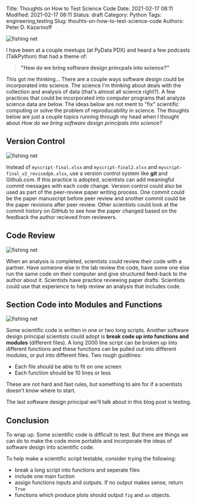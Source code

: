 Title: Thoughts on How to Test Science Code
Date: 2021-02-17 08:11
Modified: 2021-02-17 08:11
Status: draft
Category: Python
Tags: engineering,testing
Slug: thouhts-on-how-to-test-science-code
Authors: Peter D. Kazarinoff

![fishing net]({static}/posts/testing_science_code/images/fishing-net.jpg)

I have been at a couple meetups (at PyData PDX) and heard a few podcasts (TalkPython) that had a theme of:

 > **"How do we bring software design princpals into science?"**

This got me thinking... There are a couple ways software design could be incorporated into science. The science I'm thinking about deals with the collection and analysis of data (that's almost all science right?). A few practices that could be incorporated into computer programs that analyze science data are below. The ideas below are not ment to "fix" scientific computing or solve the problem of reproducability in science. The thoughts below are just a couple topics running through my head when I thought about *How do we bring software design principals into science?*

## Version Control

![fishing net]({static}/posts/testing_science_code/images/notebooks.jpg)

Instead of ```myscript-final.xlsx``` and ```myscript-final2.xlsx``` and ```myscript-final_v2_revisedpk.xlsx```, use a version control system like **git** and Github.com. If this practice is adopted, scientists can add meaningful commit messages with each code change. Version control could also be used as part of the peer-review paper writing process. One commit could be the paper manuscript before peer review and another commit could be the paper revisions after peer review. Other scientists could look at the commit history on GitHub to see how the paper changed based on the feedback the author recieved from reviewers.

## Code Review

![fishing net]({static}/posts/testing_science_code/images/map.jpg)

When an analysis is completed, scientists could review their code with a partner. Have someone else in the lab review the code, have some one else run the same code on their computer and give structured feed-back to the author about it. Scientists have practice reviewing paper drafts. Scientists could use that experience to help review an analysis that includes code.


## Section Code into Modules and Functions

![fishing net]({static}/posts/testing_science_code/images/package.jpg)

Some scientific code is written in one or two long scripts. Another software design principal scientists could adopt is **break code up into functions and modules** (different files). A long 2000 line script can be broken up into different functions and these functions can be pulled out into different modules, or put into different files. Two rough guidlines:

 * Each file should be able to fit on one screen
 * Each function should be 10 lines or less

These are not hard and fast rules, but something to aim for if a scientists doesn't know where to start.

The last software design principal we'll talk about in this blog post is testing.

## Conclusion

To wrap up. Some scientific code is difficult to test. But there are things we can do to make the code more portable and incorporate the ideas of software design into scientific code.

To help make a scientific script testable, consider trying the following:

 * break a long script into functions and seperate files
 * include one main fuction
 * assign functions inputs and outputs. If no output makes sense, return ```True```
 * functions which produce plots should output ```fig``` and ```ax``` objects.
